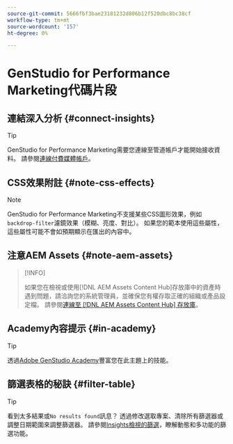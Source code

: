 ```yaml
---
source-git-commit: 5666fbf3bae23181232d806b12f520dbc8bc38cf
workflow-type: tm+mt
source-wordcount: '157'
ht-degree: 0%

---
```

# GenStudio for Performance Marketing代碼片段

## 連結深入分析 {#connect-insights}

>[!TIP]
>
>GenStudio for Performance Marketing需要您連線至管道帳戶才能開始接收資料。 請參閱[連線付費媒體帳戶](/help/user-guide/connectors/connect-channel.md)。

## CSS效果附註 {#note-css-effects}

>[!NOTE]
>
>GenStudio for Performance Marketing不支援某些CSS圖形效果，例如`backdrop-filter`濾鏡效果（模糊、亮度、對比）。 如果您的範本使用這些屬性，這些屬性可能不會如預期顯示在匯出的內容中。

## 注意AEM Assets {#note-aem-assets}

>[!INFO]
>
>如果您在檢視或使用[!DNL AEM Assets Content Hub]存放庫中的資產時遇到問題，請洽詢您的系統管理員，並確保您有權存取正確的組織或產品設定檔。 請參閱[連線至 [!DNL AEM Assets Content Hub] 存放庫](/help/user-guide/content/connect-aem-repo.md)。

## Academy內容提示 {#in-academy}

>[!TIP]
>
>透過[Adobe GenStudio Academy](https://learningmanager.adobe.com/genstudioacademy)豐富您在此主題上的技能。

## 篩選表格的秘訣 {#filter-table}

>[!TIP]
>
>看到太多結果或`No results found`訊息？ 透過修改選取專案、清除所有篩選器或調整日期範圍來調整篩選器。 請參閱[Insights檢視的篩選](/help/user-guide/insights/filter-views.md)，瞭解動態和多功能的篩選功能。
